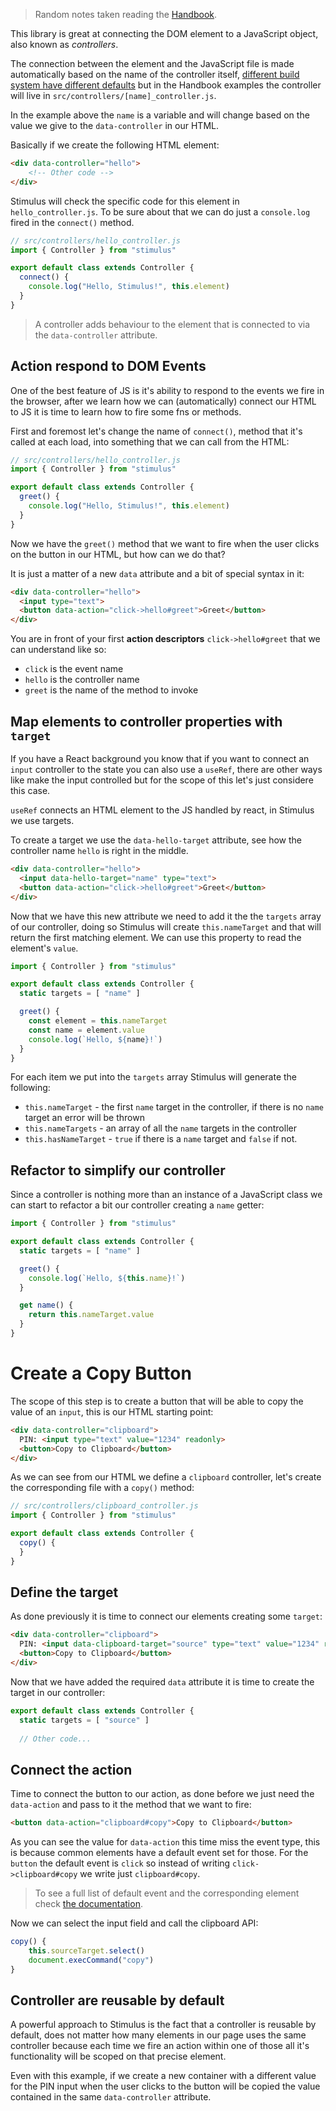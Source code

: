 > Random notes taken reading the [Handbook](https://stimulus.hotwire.dev/handbook/hello-stimulus).

This library is great at connecting the DOM element to a JavaScript object, also known as *controllers*.

The connection between the element and the JavaScript file is made automatically based on the name of the controller itself, [different build system have different defaults](https://stimulus.hotwire.dev/handbook/installing) but in the Handbook examples the controller will live in `src/controllers/[name]_controller.js`.

In the example above the `name` is a variable and will change based on the value we give to the `data-controller` in our HTML. 

Basically if we create the following HTML element:
```html
<div data-controller="hello">
	<!-- Other code -->
</div>
```
Stimulus will check the specific code for this element in `hello_controller.js`. To be sure about that we can do just a `console.log` fired in the `connect()` method.
```js
// src/controllers/hello_controller.js
import { Controller } from "stimulus"

export default class extends Controller {
  connect() {
    console.log("Hello, Stimulus!", this.element)
  }
}
```
> A controller adds behaviour to the element that is connected to via the `data-controller` attribute.

## Action respond to DOM Events
One of the best feature of JS is it's ability to respond to the events we fire in the browser, after we learn how we can (automatically) connect our HTML to JS it is time to learn how to fire some fns or methods.

First and foremost let's change the name of `connect()`, method that it's called at each load, into something that we can call from the HTML:
```js
// src/controllers/hello_controller.js
import { Controller } from "stimulus"

export default class extends Controller {
  greet() {
    console.log("Hello, Stimulus!", this.element)
  }
}
```
Now we have the `greet()` method that we want to fire when the user clicks on the button in our HTML, but how can we do that?

It is just a matter of a new `data` attribute and a bit of special syntax in it:
```html
<div data-controller="hello">
  <input type="text">
  <button data-action="click->hello#greet">Greet</button>
</div>
```
You are in front of your first **action descriptors** `click->hello#greet` that we can understand like so:
* `click` is the event name
* `hello` is the controller name
* `greet` is the name of the method to invoke

## Map elements to controller properties with `target`
If you have a React background you know that if you want to connect an `input` controller to the state you can also use a `useRef`, there are other ways like make the input controlled but for the scope of this let's just considere this case.

`useRef` connects an HTML element to the JS handled by react, in Stimulus we use targets. 

To create a target we use the `data-hello-target` attribute, see how the controller name `hello` is right in the middle.
```html
<div data-controller="hello">
  <input data-hello-target="name" type="text">
  <button data-action="click->hello#greet">Greet</button>
</div>
```
Now that we have this new attribute we need to add it the the `targets` array of our controller, doing so Stimulus will create `this.nameTarget` and that will return the first matching element. We can use this property to read the element's `value`.
```js
import { Controller } from "stimulus"

export default class extends Controller {
  static targets = [ "name" ]

  greet() {
    const element = this.nameTarget
    const name = element.value
    console.log(`Hello, ${name}!`)
  }
}
```
For each item we put into the `targets` array Stimulus will generate the following:
* `this.nameTarget` - the first `name` target in the controller, if there is no `name` target an error will be thrown
* `this.nameTargets` - an array of all the `name` targets in the controller
* `this.hasNameTarget` - `true` if there is a `name` target and `false` if not.
## Refactor to simplify our controller
Since a controller is nothing more than an instance of a JavaScript class we can start to refactor a bit our controller creating a `name` getter:
```js
import { Controller } from "stimulus"

export default class extends Controller {
  static targets = [ "name" ]

  greet() {
    console.log(`Hello, ${this.name}!`)
  }

  get name() {
    return this.nameTarget.value
  }
}
```
# Create a Copy Button
The scope of this step is to create a button that will be able to copy the value of an `input`, this is our HTML starting point:
```html
<div data-controller="clipboard">
  PIN: <input type="text" value="1234" readonly>
  <button>Copy to Clipboard</button>
</div>
```
As we can see from our HTML we define a `clipboard` controller, let's create the corresponding file with a `copy()` method:
```js
// src/controllers/clipboard_controller.js
import { Controller } from "stimulus"

export default class extends Controller {
  copy() {
  }
}
```
## Define the target
As done previously it is time to connect our elements creating some `target`:
```html
<div data-controller="clipboard">
  PIN: <input data-clipboard-target="source" type="text" value="1234" readonly>
  <button>Copy to Clipboard</button>
</div>
```
Now that we have added the required `data` attribute it is time to create the target in our controller:
```js
export default class extends Controller {
  static targets = [ "source" ]
  
  // Other code...
```
## Connect the action
Time to connect the button to our action, as done before we just need the `data-action` and pass to it the method that we want to fire:
```html
<button data-action="clipboard#copy">Copy to Clipboard</button>
```
As you can see the value for `data-action` this time miss the event type, this is because common elements have a default event set for those. For the `button` the default event is `click` so instead of writing `click->clipboard#copy` we write just `clipboard#copy`.
> To see a full list of default event and the corresponding element check [the documentation](https://stimulus.hotwire.dev/handbook/building-something-real#common-events-have-a-shorthand-action-notation).

Now we can select the input field and call the clipboard API:
```js
copy() {
	this.sourceTarget.select()
	document.execCommand("copy")
}
```
## Controller are reusable by default
A powerful approach to Stimulus is the fact that a controller is reusable by default, does not matter how many elements in our page uses the same controller because each time we fire an action within one of those all it's functionality will be scoped on that precise element.

Even with this example, if we create a new container with a different value for the PIN input when the user clicks to the button will be copied the value contained in the same `data-controller` attribute.